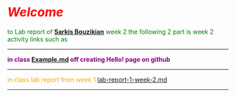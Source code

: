 
 # <span style="text-align: center; color: red;">***Welcome***</span>

 <span style="color: green;">to Lab report of  **[Sarkis Bouzikian](https://github.com/oplikos)** week 2 
the following 2 part is week 2 activity links such as </span>


---
 <span style="color: purple;">**in class 
[Example.md](https://oplikos.github.io/cse15l-lab-reports/example.html)
off creating Hello! page on github**
</span>

---

 <span style="color: orange;">in class lab report from week 1 
[lab-report-1-week-2.md](https://oplikos.github.io/cse15l-lab-reports/lab-report-1-week-2.md.html)</span>

---
